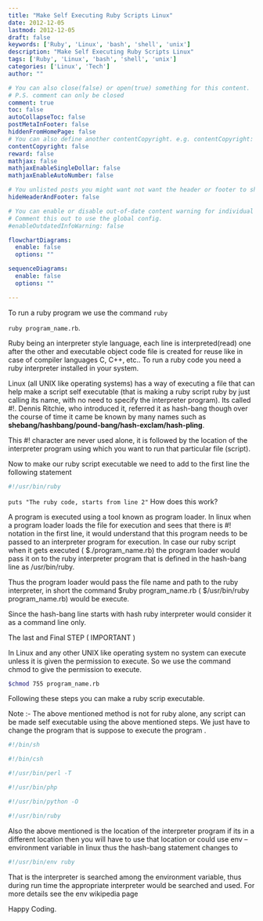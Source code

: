 ```yaml
---
title: "Make Self Executing Ruby Scripts Linux"
date: 2012-12-05
lastmod: 2012-12-05
draft: false
keywords: ['Ruby', 'Linux', 'bash', 'shell', 'unix']
description: "Make Self Executing Ruby Scripts Linux"
tags: ['Ruby', 'Linux', 'bash', 'shell', 'unix']
categories: ['Linux', 'Tech']
author: ""

# You can also close(false) or open(true) something for this content.
# P.S. comment can only be closed
comment: true
toc: false
autoCollapseToc: false
postMetaInFooter: false
hiddenFromHomePage: false
# You can also define another contentCopyright. e.g. contentCopyright: "This is another copyright."
contentCopyright: false
reward: false
mathjax: false
mathjaxEnableSingleDollar: false
mathjaxEnableAutoNumber: false

# You unlisted posts you might want not want the header or footer to show
hideHeaderAndFooter: false

# You can enable or disable out-of-date content warning for individual post.
# Comment this out to use the global config.
#enableOutdatedInfoWarning: false

flowchartDiagrams:
  enable: false
  options: ""

sequenceDiagrams: 
  enable: false
  options: ""

---
```



To run a ruby program we use the command `ruby`

`ruby program_name.rb`.

Ruby being an interpreter style language, each line is interpreted(read) one after the other and executable object code file is created for reuse like in case of compiler languages C, C++, etc.. To run a ruby code you need a ruby interpreter installed in your system.

<!--more-->

Linux (all UNIX like operating systems) has a way of executing a file that can help make a script self executable (that is making a ruby script ruby by just calling its name, with no need to specify the interpreter program). Its called #!. Dennis Ritchie, who introduced it, referred it as hash-bang though over the course of time it came be known by many names such as **shebang/hashbang/pound-bang/hash-exclam/hash-pling**.

This #! character are never used alone, it is followed by the location of the interpreter program using which you want to run that particular file (script).

Now to make our ruby script executable we need to add to the first line the following statement

```sh
#!/usr/bin/ruby
```

```puts "The ruby code, starts from line 2"``` How does this work?

A program is executed using a tool known as program loader. In linux when a program loader loads the file for execution and sees that there is #! notation in the first line, it would understand that this program needs to be passed to an interpreter program for execution. In case our ruby script when it gets executed ( $./program_name.rb) the program loader would pass it on to the ruby interpreter program that is defined in the hash-bang line as /usr/bin/ruby.

Thus the program loader would pass the file name and path to the ruby interpreter, in short the command $ruby program_name.rb ( $/usr/bin/ruby program_name.rb) would be execute.

Since the hash-bang line starts with hash ruby interpreter would consider it as a command line only.

The last and Final STEP ( IMPORTANT )

In Linux and any other UNIX like operating system no system can execute unless it is given the permission to execute. So we use the command chmod to give the permission to execute.

```sh
$chmod 755 program_name.rb
```

Following these steps you can make a ruby scrip executable.

Note :- The above mentioned method is not for ruby alone, any script can be made self executable using the above mentioned steps. We just have to change the program that is suppose to execute the program .

```sh
#!/bin/sh

#!/bin/csh

#!/usr/bin/perl -T

#!/usr/bin/php

#!/usr/bin/python -O

#!/usr/bin/ruby
```

Also the above mentioned is the location of the interpreter program if its in a different location then you will have to use that location or could use env – environment variable in linux thus the hash-bang statement changes to

```sh
#!/usr/bin/env ruby
```

That is the interpreter is searched among the environment variable, thus during run time the appropriate interpreter would be searched and used. For more details see the env wikipedia page

Happy Coding.